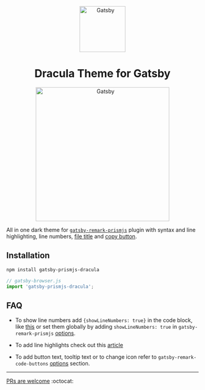 <a href="https://gatsbyjs.org">
	<p align="center">
		<img alt="Gatsby" src="https://www.gatsbyjs.org/monogram.svg" width="120" />
	</p>
</a>

<h1 align="center">
	Dracula Theme for Gatsby
</h1>

<a href="https://draculatheme.com">
	<p align="center">
		<img alt="Gatsby" src="https://draculatheme.com/assets/img/dracula.gif" width="350" />
	</p>
</a>

All in one dark theme for [`gatsby-remark-prismjs`](https://www.gatsbyjs.org/packages/gatsby-remark-prismjs) plugin with syntax and line highlighting, line numbers, [file title](https://github.com/DSchau/gatsby-remark-code-titles) and [copy button](https://github.com/iamskok/gatsby-remark-code-buttons).

## Installation

```bash
npm install gatsby-prismjs-dracula
```

```js
// gatsby-browser.js
import 'gatsby-prismjs-dracula';
```

## FAQ

* To show line numbers add `{showLineNumbers: true}` in the code block, like [this](https://www.gatsbyjs.org/packages/gatsby-remark-prismjs/#line-numbering) or set them globally by adding `showLineNumbers: true` in `gatsby-remark-prismjs` [options](https://www.gatsbyjs.org/packages/gatsby-remark-prismjs/#how-to-use).

* To add line highlights check out this [article](https://using-remark.gatsbyjs.org/code-and-syntax-highlighting/#line-highlighting--numbering)

* To add button text, tooltip text or to change icon refer to `gatsby-remark-code-buttons` [options](https://github.com/iamskok/gatsby-remark-code-buttons#options) section.

---

[PRs are welcome](https://github.com/iamskok/gatsby-prismjs-dracula/fork) :octocat:
